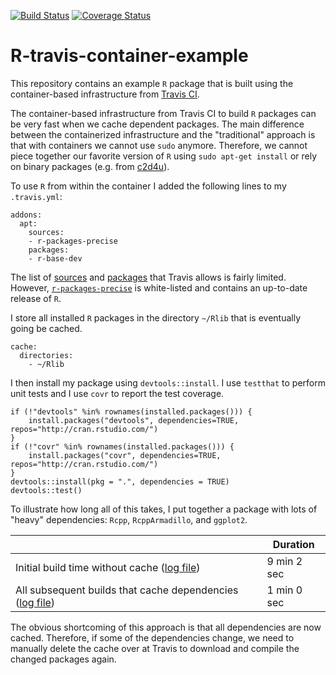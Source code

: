 [![Build Status](https://travis-ci.org/jtilly/R-travis-container-example.svg?branch=master)](https://travis-ci.org/jtilly/R-travis-container-example) 
[![Coverage Status](https://coveralls.io/repos/jtilly/R-travis-container-example/badge.svg?branch=master&service=github)](https://coveralls.io/github/jtilly/R-travis-container-example?branch=master)

# R-travis-container-example
This repository contains an example `R` package that is built using the container-based infrastructure from [Travis CI](https://travis-ci.org/).

The container-based infrastructure from Travis CI to build `R` packages can be very fast when we cache dependent packages. The main difference between the containerized infrastructure and the "traditional" approach is that with containers we cannot use `sudo` anymore. Therefore, we cannot piece together our favorite version of `R`  using `sudo apt-get install` or rely on binary packages (e.g. from [c2d4u]( https://launchpad.net/~marutter/+archive/ubuntu/c2d4u)). 

To use `R` from within the container I added the following lines to my `.travis.yml`:
```{yml}
addons:
  apt:
    sources:
    - r-packages-precise
    packages:
    - r-base-dev
```
The list of [sources](https://github.com/travis-ci/apt-source-whitelist) and [packages](https://github.com/travis-ci/apt-package-whitelist/blob/master/ubuntu-precise) that Travis allows is fairly limited. However, [`r-packages-precise`](https://cran.r-project.org/bin/linux/ubuntu/) is white-listed and contains an up-to-date release of `R`. 

I store all installed `R` packages in the directory `~/Rlib` that is eventually going be cached. 
```{yml}
cache:
  directories: 
    - ~/Rlib
```
I then install my package using `devtools::install`. I use `testthat` to perform unit tests and I use `covr` to report the test coverage. 
```{R}
if (!"devtools" %in% rownames(installed.packages())) { 
    install.packages("devtools", dependencies=TRUE, repos="http://cran.rstudio.com/") 
}
if (!"covr" %in% rownames(installed.packages())) { 
    install.packages("covr", dependencies=TRUE, repos="http://cran.rstudio.com/") 
}
devtools::install(pkg = ".", dependencies = TRUE)
devtools::test()
```

To illustrate how long all of this takes, I put together a package with lots of "heavy" dependencies: `Rcpp`, `RcppArmadillo`, and `ggplot2`.

|                           | Duration          |
|---------------------------|---------------|
| Initial build time without cache ([log file](https://s3.amazonaws.com/archive.travis-ci.org/jobs/73105072/log.txt)) | 9 min 2 sec      |
| All subsequent builds that cache dependencies ([log file](https://s3.amazonaws.com/archive.travis-ci.org/jobs/73106362/log.txt))   | 1 min  0 sec  |


The obvious shortcoming of this approach is that all dependencies are now cached. Therefore, if some of the dependencies change, we need to manually delete the cache over at Travis to download and compile the changed packages again. 
